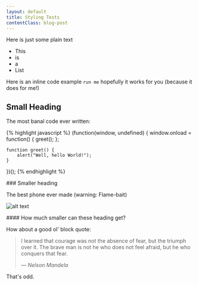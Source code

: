 ```yaml
---
layout: default
title: Styling Tests
contentClass: blog-post
---
```




Here is just some plain text

* This 
* is 
* a 
* List

Here is an inline code example `run me` hopefully it works for you (because it does for me!)


## Small Heading ##

The most banal code ever written:

{% highlight javascript %}
(function(window, undefined) {
    window.onload = function() {
        greet();
    };

    function greet() {
        alert("Well, hello World!");
    }
})();
{% endhighlight %}

### Smaller heading

The best phone ever made (warning: Flame-bait)

![alt text](http://cdn0.vox-cdn.com/uploads/chorus_asset/file/798874/DSCF1913.0.jpg "Tooltip text")

#### How much smaller can these heading get?

How about a good ol' block quote:

> I learned that courage was not the absence of fear, but the triumph over it. The brave man is not he who does not feel afraid, but he who conquers that fear.
>
> <cite>&mdash; Nelson Mandela</cite>

That's odd.